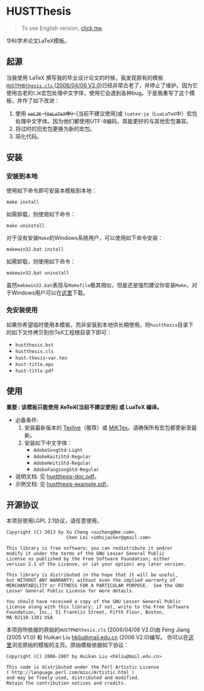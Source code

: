 HUSTThesis
==========

>   To see English version, [click me](https://github.com/michael911009/HUSTThesis/blob/master/README.md).

华科学术论文LaTeX模板。

## 起源

当我使用 LaTeX 撰写我的毕业设计论文的时候，我发现原有的模板[`HUSTPHDthesis.cls` (2006/04/06 V2.0)](http://sourceforge.net/projects/hustthesis)已经非常古老了，并停止了维护。因为它使用古老的`CJK`宏包处理中文字体，使用它会遇到各种bug。于是我重写了这个模板，并作了如下改进：

1. 使用 <del>`xeCJK`（`XeLaTeX`中）</del>[当前不建议使用]或 `luatex-ja`（`LuaLaTeX`中）宏包处理中文字体。因为他们都使用UTF-8编码，其能更好的与其他宏包兼容。
2. 将过时的旧宏包更换为新的宏包。
3. 简化代码。

## 安装

### 安装到本地

使用如下命令即可安装本模板到本地：
```
make install
```
如需卸载，则使用如下命令：
```
make uninstall
```

对于没有安装`Make`的Windows系统用户，可以使用如下命令安装：
```
makewin32.bat install
```
如需卸载，则使用如下命令：
```
makewin32.bat uninstall
```
虽然`makewin32.bat`表现与`Makefile`极其相似，但是还是强烈建议你安装`Make`，对于Windows用户可以在[这里](http://gnuwin32.sourceforge.net/packages/make.htm)下载。

### 免安装使用

如果你希望临时使用本模板，而非安装到本地供长期使用。将`hustthesis`目录下的如下文件拷贝到你TeX工程根目录下即可：
* `hustthesis.bst`
* `hustthesis.cls`
* `hust-thesis-var.tex`
* `hust-title.eps`
* `hust-title.pdf`

## 使用

**重要 : 该模板只能使用 <del>XeTeX</del>[当前不建议使用] 或 LuaTeX 编译。**

* 必备条件:
  1. 安装最新版本的 [Texlive](http://www.tug.org/texlive/)（推荐）或 [MiKTex](http://miktex.org/)。请确保所有宏包都更新至最新。
  2. 安装如下中文字体：
      * `AdobeSongStd-Light`
      * `AdobeKaitiStd-Regular`
      * `AdobeHeitiStd-Regular`
      * `AdobeFangsongStd-Regular`
* 说明文档: 见 [hustthesis-doc.pdf](https://github.com/michael911009/HUSTThesis/raw/master/doc/hustthesis-doc.pdf)。
* 示例文档: 见 [hustthesis-example.pdf](https://github.com/michael911009/HUSTThesis/raw/master/example/hustthesis-example.pdf)。

## 开源协议

本项目使用LGPL 2.1协议，请任意使用。

```
Copyright (C) 2013 by Xu Cheng <xucheng@me.com>, 
                      Chen Lei <imhijacker@gmail.com>

This library is free software; you can redistribute it and/or
modify it under the terms of the GNU Lesser General Public
License as published by the Free Software Foundation; either
version 2.1 of the License, or (at your option) any later version.

This library is distributed in the hope that it will be useful,
but WITHOUT ANY WARRANTY; without even the implied warranty of
MERCHANTABILITY or FITNESS FOR A PARTICULAR PURPOSE.  See the GNU
Lesser General Public License for more details.
 
You should have received a copy of the GNU Lesser General Public
License along with this library; if not, write to the Free Software
Foundation, Inc., 51 Franklin Street, Fifth Floor, Boston, 
MA 02110-1301 USA
```

本项目所依据的原始的`HUSTPHDthesis.cls` (2006/04/06 V2.0)由 Feng Jiang (2005 V1.0) 和 Huikan Liu <hkliu@mail.edu.cn> (2006 V2.0)编写。 你可以在[这里](http://sourceforge.net/projects/hustthesis)浏览原始的模板的主页。原始模板依据如下协议：
```
Copyright (C) 2006-2007 by Huikan Liu <hkliu@mail.edu.cn>

This code is distributed under the Perl Artistic License 
( http://language.perl.com/misc/Artistic.html ) 
and may be freely used, distributed and modified.
Retain the contribution notices and credits.
```
